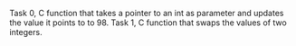 Task 0, C function that takes a pointer to an int as parameter and updates the value it points to to 98.
Task 1, C function that swaps the values of two integers.
